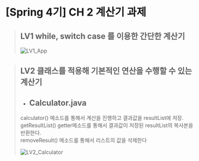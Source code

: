 # [Spring 4기] CH 2 계산기 과제

> ## LV1 while, switch case 를 이용한 간단한 계산기
> ![LV1_App](https://github.com/user-attachments/assets/42e1bbb4-bd89-4f47-b38f-60fa1e2925a1)

> ## LV2 클래스를 적용해 기본적인 연산을 수행할 수 있는 계산기
>
> + ## **Calculator.java**<br>
> calculator() 메소드를 통해서 계산을 진행하고 결과값을 resultList에 저장.<br>
> getResultList() getter메소드를 통해서 결과값이 저장된 resultList의 복사본을 반환한다.<br>
> removeResult() 메소드를 통해서 리스트의 값을 삭제한다
>
> ![LV2_Calculator](https://github.com/user-attachments/assets/d29305ad-7592-463e-ab9c-d0c1f03fe25c)
>
> 
